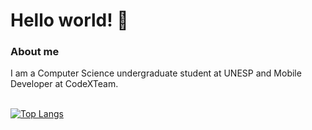 # Hello world! 👋

### About me
I am a Computer Science undergraduate student at UNESP and Mobile Developer at CodeXTeam.

\
[![Top Langs](https://github-readme-stats.vercel.app/api/top-langs/?username=gabriel11447&layout=compact&theme=dracula)](https://github.com/anuraghazra/github-readme-stats)
